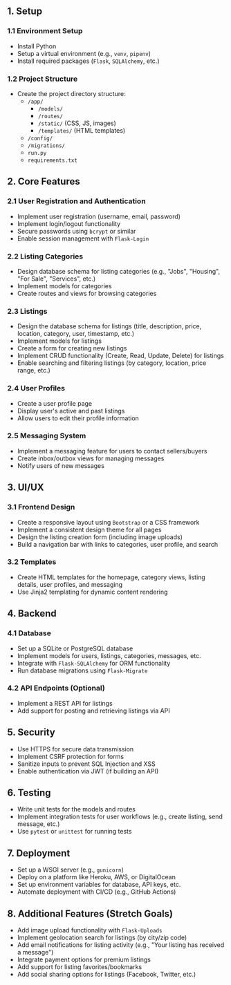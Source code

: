 
## 1. Setup

### 1.1 Environment Setup

-   Install Python
-   Setup a virtual environment (e.g., `venv`, `pipenv`)
-   Install required packages (`Flask`, `SQLAlchemy`, etc.)

### 1.2 Project Structure

-   Create the project directory structure:
    -   `/app/`
        -   `/models/`
        -   `/routes/`
        -   `/static/` (CSS, JS, images)
        -   `/templates/` (HTML templates)
    -   `/config/`
    -   `/migrations/`
    -   `run.py`
    -   `requirements.txt`

## 2. Core Features

### 2.1 User Registration and Authentication

-   Implement user registration (username, email, password)
-   Implement login/logout functionality
-   Secure passwords using `bcrypt` or similar
-   Enable session management with `Flask-Login`

### 2.2 Listing Categories

-   Design database schema for listing categories (e.g., "Jobs", "Housing", "For Sale", "Services", etc.)
-   Implement models for categories
-   Create routes and views for browsing categories

### 2.3 Listings

-   Design the database schema for listings (title, description, price, location, category, user, timestamp, etc.)
-   Implement models for listings
-   Create a form for creating new listings
-   Implement CRUD functionality (Create, Read, Update, Delete) for listings
-   Enable searching and filtering listings (by category, location, price range, etc.)

### 2.4 User Profiles

-   Create a user profile page
-   Display user's active and past listings
-   Allow users to edit their profile information

### 2.5 Messaging System

-   Implement a messaging feature for users to contact sellers/buyers
-   Create inbox/outbox views for managing messages
-   Notify users of new messages

## 3. UI/UX

### 3.1 Frontend Design

-   Create a responsive layout using `Bootstrap` or a CSS framework
-   Implement a consistent design theme for all pages
-   Design the listing creation form (including image uploads)
-   Build a navigation bar with links to categories, user profile, and search

### 3.2 Templates

-   Create HTML templates for the homepage, category views, listing details, user profiles, and messaging
-   Use Jinja2 templating for dynamic content rendering

## 4. Backend

### 4.1 Database

-   Set up a SQLite or PostgreSQL database
-   Implement models for users, listings, categories, messages, etc.
-   Integrate with `Flask-SQLAlchemy` for ORM functionality
-   Run database migrations using `Flask-Migrate`

### 4.2 API Endpoints (Optional)

-   Implement a REST API for listings
-   Add support for posting and retrieving listings via API

## 5. Security

-   Use HTTPS for secure data transmission
-   Implement CSRF protection for forms
-   Sanitize inputs to prevent SQL Injection and XSS
-   Enable authentication via JWT (if building an API)

## 6. Testing

-   Write unit tests for the models and routes
-   Implement integration tests for user workflows (e.g., create listing, send message, etc.)
-   Use `pytest` or `unittest` for running tests

## 7. Deployment

-   Set up a WSGI server (e.g., `gunicorn`)
-   Deploy on a platform like Heroku, AWS, or DigitalOcean
-   Set up environment variables for database, API keys, etc.
-   Automate deployment with CI/CD (e.g., GitHub Actions)

## 8. Additional Features (Stretch Goals)

-   Add image upload functionality with `Flask-Uploads`
-   Implement geolocation search for listings (by city/zip code)
-   Add email notifications for listing activity (e.g., "Your listing has received a message")
-   Integrate payment options for premium listings
-   Add support for listing favorites/bookmarks
-   Add social sharing options for listings (Facebook, Twitter, etc.)
